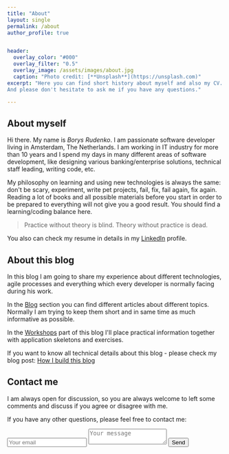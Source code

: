 ```yaml
---
title: "About"
layout: single
permalink: /about
author_profile: true


header:
  overlay_color: "#000"
  overlay_filter: "0.5"
  overlay_image: /assets/images/about.jpg
  caption: "Photo credit: [**Unsplash**](https://unsplash.com)"
excerpt: "Here you can find short history about myself and also my CV. <br/>
And please don't hesitate to ask me if you have any questions."

---
```



## About myself
Hi there. My name is _Borys Rudenko_. I am passionate software developer living in Amsterdam, The Netherlands.
I am working in IT industry for more than 10 years and I spend my days in many different areas of software development, like designing various banking/enterprise solutions, technical staff leading, writing code, etc.


My philosophy on learning and using new technologies is always the same: don't be scary, experiment, write pet projects, fail, fix, fail again, fix again.
Reading a lot of books and all possible materials before you start in order to be prepared to everything will not give you a good result. You should find a learning/coding balance here.

> Practice without theory is blind. Theory without practice is dead.


You also can check my resume in details in my [LinkedIn][LinkedIn] profile.

## About this blog
In this blog I am going to share my experience about different technologies, agile processes and everything which every developer is normally facing during his work.

In the [Blog][Blog] section you can find different articles about different topics. Normally I am trying to keep them short and in same time as much informative as possible.

In the [Workshops][Workshops] part of this blog I'll place practical information together with application skeletons and exercises.

If you want to know all technical details about this blog - please check my blog post: [How I build this blog][How I build this blog]

## Contact me
I am always open for discussion, so you are always welcome to left some comments and discuss if you agree or disagree with me.

If you have any other questions, please feel free to contact me:

<form class="page__contact" method="POST" action="https://formspree.io/borys.rudenko@gmail.com">
  <input type="email" name="email" placeholder="Your email">
  <textarea name="message" placeholder="Your message"></textarea>
  <button type="submit" class="btn btn--success">Send</button>
</form>


[LinkedIn]: https://www.linkedin.com/in/borys-rudenko-7284848b/
[Blog]: /blog
[Workshops]: /workshops
[How I build this blog]: /how-i-built-my-blog
